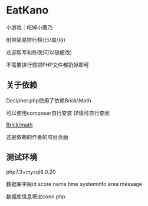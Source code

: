 # EatKano
小游戏：吃掉小鹿乃

附带简易排行榜(日/周/月)

欢迎帮写和修改(可以随便改)

不需要排行榜把PHP文件都扔掉即可

## 关于依赖
Decipher.php使用了依赖Brick\Math

可以使用composer自行安装 详情可自行查阅

[Brick/math](https://github.com/brick/math)

这是依赖的作者的项目页面

## 测试环境
php7.3+mysql8.0.20

数据库字段id score name time systeminfo area message

数据库信息填进conn.php
